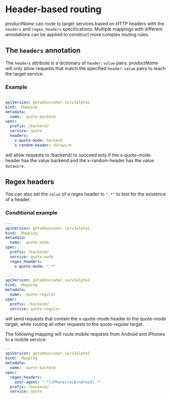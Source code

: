 # Header-based routing

$productName$ can route to target services based on HTTP headers with the `headers` and `regex_headers` specifications. Multiple mappings with different annotations can be applied to construct more complex routing rules.

## The `headers` annotation

The `headers` attribute is a dictionary of `header`: `value` pairs. $productName$ will only allow requests that match the specified `header`: `value` pairs to reach the target service.

### Example

```yaml
---
apiVersion: getambassador.io/v3alpha1
kind:  Mapping
metadata:
  name:  quote-backend
spec:
  prefix: /backend/
  service: quote
  headers:
    x-quote-mode: backend
    x-random-header: datawire
```

will allow requests to /backend/ to succeed only if the x-quote-mode header has the value backend and the x-random-header has the value `datawire`.

## Regex headers

You can also set the `value` of a regex header to `".*"` to test for the existence of a header.

### Conditional example

```yaml
---
apiVersion: getambassador.io/v3alpha1
kind:  Mapping
metadata:
  name:  quote-mode
spec:
  prefix: /backend/
  service: quote-mode
  regex_headers:
    x-quote-mode: ".*"

---
apiVersion: getambassador.io/v3alpha1
kind:  Mapping
metadata:
  name:  quote-regular
spec:
  prefix: /backend/
  service: quote-regular
```

will send requests that contain the x-quote-mode header to the quote-mode target, while routing all other requests to the quote-regular target.

The following mapping will route mobile requests from Android and iPhones to a mobile service:

```yaml
---
apiVersion: getambassador.io/v3alpha1
kind:  Mapping
metadata:
  name:  quote-backend
spec:
  regex_headers:
    user-agent: ".*(iPhone|(a|A)ndroid).*"
  prefix: /backend/
  service: quote
```
